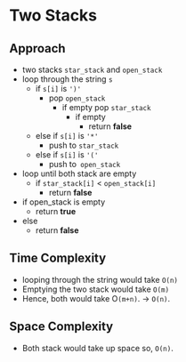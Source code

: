# Two Stacks

## Approach
- two stacks `star_stack` and `open_stack`
- loop through the string `s`
    - if `s[i]` is `')'` 
        - pop `open_stack`
            - if empty pop `star_stack`
                - if empty
                    - return **false**
    - else if `s[i]` is `'*'`
        - push to `star_stack`
    - else if `s[i]` is `'('`
        - push to` open_stack`
- loop until both stack are empty
    - if `star_stack[i]` < `open_stack[i]`
        - return **false**
- if open_stack is empty
    - return **true**
- else
    - return **false**

## Time Complexity
- looping through the string would take `O(n)`
- Emptying the two stack would take `O(m)`
- Hence, both would take O`(m+n)`. -> `O(n)`.
## Space Complexity
- Both stack would take up space so, `O(n)`.